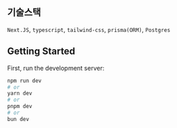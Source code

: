 ## 기술스택

`Next.JS`, `typescript`, `tailwind-css`, `prisma(ORM)`, `Postgres`

## Getting Started

First, run the development server:

```bash
npm run dev
# or
yarn dev
# or
pnpm dev
# or
bun dev
```
